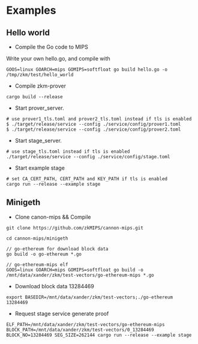# Examples

## Hello world

* Compile the Go code to MIPS

Write your own hello.go, and compile with

```
GOOS=linux GOARCH=mips GOMIPS=softfloat go build hello.go -o /tmp/zkm/test/hello_world
```

* Compile zkm-prover

```
cargo build --release
```

* Start prover_server.

```
# use prover1_tls.toml and prover2_tls.toml instead if tls is enabled
$ ./target/release/service --config ./service/config/prover1.toml
$ ./target/release/service --config ./service/config/prover2.toml
```

* Start stage_server.

```
# use stage_tls.toml instead if tls is enabled
./target/release/service --config ./service/config/stage.toml
```

* Start example stage

```
# set CA_CERT_PATH, CERT_PATH and KEY_PATH if tls is enabled
cargo run --release --example stage
```


## Minigeth

* Clone canon-mips && Compile 

```
git clone https://github.com/zkMIPS/cannon-mips.git

cd cannon-mips/minigeth

// go-ethereum for download block data
go build -o go-ethereum *.go

// go-ethereum-mips elf
GOOS=linux GOARCH=mips GOMIPS=softfloat go build -o /mnt/data/xander/zkm/test-vectors/go-ethereum-mips *.go
```

* Download block data 13284469

```
export BASEDIR=/mnt/data/xander/zkm/test-vectors;./go-ethereum 13284469
```

* Request stage service generate proof

```
ELF_PATH=/mnt/data/xander/zkm/test-vectors/go-ethereum-mips BLOCK_PATH=/mnt/data/xander/zkm/test-vectors/0_13284469 BLOCK_NO=13284469 SEG_SIZE=262144 cargo run --release --example stage
```